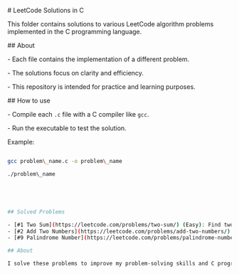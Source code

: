 \# LeetCode Solutions in C



This folder contains solutions to various LeetCode algorithm problems implemented in the C programming language.



\## About



\- Each file contains the implementation of a different problem.

\- The solutions focus on clarity and efficiency.

\- This repository is intended for practice and learning purposes.



\## How to use



\- Compile each `.c` file with a C compiler like `gcc`.

\- Run the executable to test the solution.



Example:

```bash

gcc problem\_name.c -o problem\_name

./problem\_name





## Solved Problems

- [#1 Two Sum](https://leetcode.com/problems/two-sum/) (Easy): Find two numbers that add up to a target.
- [#2 Add Two Numbers](https://leetcode.com/problems/add-two-numbers/) (Medium): Add two numbers represented by linked lists.
- [#9 Palindrome Number](https://leetcode.com/problems/palindrome-number/) (Easy): Check if an integer reads the same backwards.

## About

I solve these problems to improve my problem-solving skills and C programming abilities. Solutions include explanations and are regularly updated.